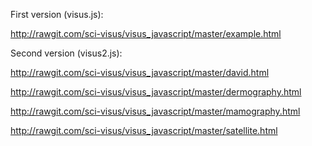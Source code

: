 First version (visus.js):

http://rawgit.com/sci-visus/visus_javascript/master/example.html


Second version (visus2.js):

http://rawgit.com/sci-visus/visus_javascript/master/david.html

http://rawgit.com/sci-visus/visus_javascript/master/dermography.html

http://rawgit.com/sci-visus/visus_javascript/master/mamography.html

http://rawgit.com/sci-visus/visus_javascript/master/satellite.html
